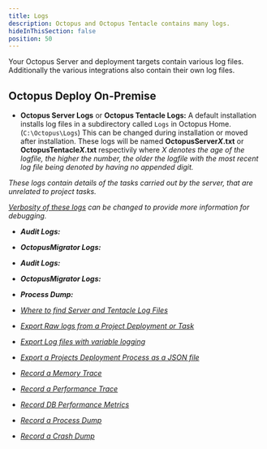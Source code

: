 ```yaml
---
title: Logs
description: Octopus and Octopus Tentacle contains many logs.
hideInThisSection: false
position: 50
---
```


Your Octopus Server and deployment targets contain various log files. Additionally the various integrations also contain their own log files. 


## Octopus Deploy On-Premise 

- **Octopus Server Logs** or **Octopus Tentacle Logs:** A default installation installs log files in a subdirectory called `Logs` in Octopus Home. (`C:\Octopus\Logs`) This can be changed during installation or moved after installation. These logs will be named <b>OctopusServer<em>X</em>.txt</b> or <b>OctopusTentacle<em>X</em>.txt</b> respectivily where <em>X<em> denotes the age of the logfile, the higher the number, the older the logfile with the most recent log file being denoted by having no appended digit.

These logs contain details of the tasks carried out by the server, that are unrelated to project tasks.

[Verbosity of these logs](/docs/logs/log-files/index.md) can be changed to provide more information for debugging. 



- **Audit Logs:**
- **OctopusMigrator Logs:**
- **Audit Logs:**
- **OctopusMigrator Logs:**
- **Process Dump:**


- [Where to find Server and Tentacle Log Files](/docs/logs/log-files.md)

- [Export Raw logs from a Project Deployment or Task](/docs/logs/get-the-raw-output-from-a-task.md)
- [Export Log files with variable logging](/docs/logs/variable-logging-and-task-log-export.md)
- [Export a Projects Deployment Process as a JSON file](/docs/logs/deployment-process-as-JSON.md)

- [Record a Memory Trace](/docs/logs/record-a-memory-trace.md)
- [Record a Performance Trace](/docs/logs/record-a-performance-trace.md)
- [Record DB Performance Metrics](/docs/logs/providing-database-performance-metrics.md)

- [Record a Process Dump](/docs/logs/process-dumps.md)
- [Record a Crash Dump](/docs/logs/capture-a-crash-dump.md)



  
